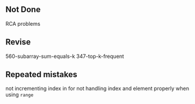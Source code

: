 
## Not Done
RCA problems
## Revise
560-subarray-sum-equals-k
347-top-k-frequent

## Repeated mistakes
not incrementing index in for
not handling index and element properly when using `range`